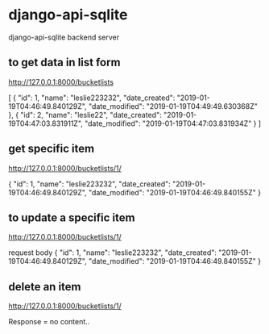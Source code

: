 # django-api-sqlite
django-api-sqlite backend server

## to get data in list form
http://127.0.0.1:8000/bucketlists

[ { "id": 1, "name": "leslie223232", "date_created": "2019-01-19T04:46:49.840129Z", "date_modified": "2019-01-19T04:49:49.630368Z" }, { "id": 2, "name": "leslie22", "date_created": "2019-01-19T04:47:03.831911Z", "date_modified": "2019-01-19T04:47:03.831934Z" } ]

## get specific item
http://127.0.0.1:8000/bucketlists/1/

{ "id": 1, "name": "leslie223232", "date_created": "2019-01-19T04:46:49.840129Z", "date_modified": "2019-01-19T04:46:49.840155Z" }

## to update a specific item
http://127.0.0.1:8000/bucketlists/1/

request body { "id": 1, "name": "leslie223232", "date_created": "2019-01-19T04:46:49.840129Z", "date_modified": "2019-01-19T04:46:49.840155Z" }

## delete an item
http://127.0.0.1:8000/bucketlists/1/

Response = no content..
